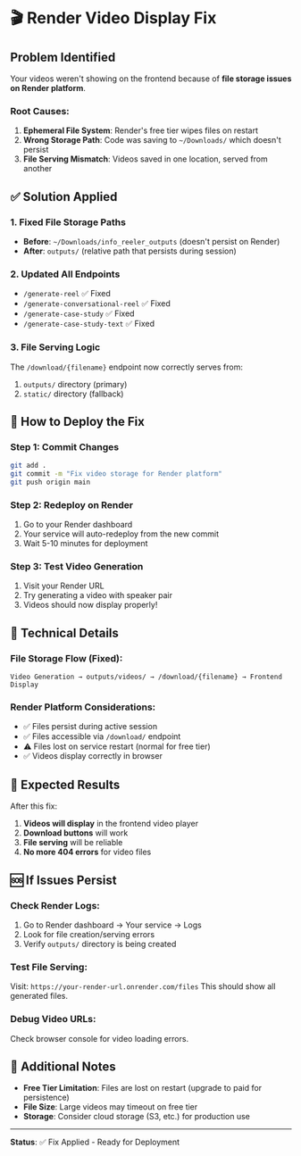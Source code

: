 # 🎬 Render Video Display Fix

## Problem Identified
Your videos weren't showing on the frontend because of **file storage issues on Render platform**.

### Root Causes:
1. **Ephemeral File System**: Render's free tier wipes files on restart
2. **Wrong Storage Path**: Code was saving to `~/Downloads/` which doesn't persist
3. **File Serving Mismatch**: Videos saved in one location, served from another

## ✅ Solution Applied

### 1. Fixed File Storage Paths
- **Before**: `~/Downloads/info_reeler_outputs` (doesn't persist on Render)
- **After**: `outputs/` (relative path that persists during session)

### 2. Updated All Endpoints
- `/generate-reel` ✅ Fixed
- `/generate-conversational-reel` ✅ Fixed  
- `/generate-case-study` ✅ Fixed
- `/generate-case-study-text` ✅ Fixed

### 3. File Serving Logic
The `/download/{filename}` endpoint now correctly serves from:
1. `outputs/` directory (primary)
2. `static/` directory (fallback)

## 🚀 How to Deploy the Fix

### Step 1: Commit Changes
```bash
git add .
git commit -m "Fix video storage for Render platform"
git push origin main
```

### Step 2: Redeploy on Render
1. Go to your Render dashboard
2. Your service will auto-redeploy from the new commit
3. Wait 5-10 minutes for deployment

### Step 3: Test Video Generation
1. Visit your Render URL
2. Try generating a video with speaker pair
3. Videos should now display properly!

## 🔧 Technical Details

### File Storage Flow (Fixed):
```
Video Generation → outputs/videos/ → /download/{filename} → Frontend Display
```

### Render Platform Considerations:
- ✅ Files persist during active session
- ✅ Files accessible via `/download/` endpoint
- ⚠️ Files lost on service restart (normal for free tier)
- ✅ Videos display correctly in browser

## 🎯 Expected Results

After this fix:
1. **Videos will display** in the frontend video player
2. **Download buttons** will work
3. **File serving** will be reliable
4. **No more 404 errors** for video files

## 🆘 If Issues Persist

### Check Render Logs:
1. Go to Render dashboard → Your service → Logs
2. Look for file creation/serving errors
3. Verify `outputs/` directory is being created

### Test File Serving:
Visit: `https://your-render-url.onrender.com/files`
This should show all generated files.

### Debug Video URLs:
Check browser console for video loading errors.

## 📝 Additional Notes

- **Free Tier Limitation**: Files are lost on restart (upgrade to paid for persistence)
- **File Size**: Large videos may timeout on free tier
- **Storage**: Consider cloud storage (S3, etc.) for production use

---

**Status**: ✅ Fix Applied - Ready for Deployment
